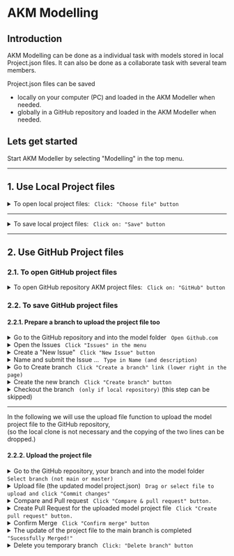 # AKM Modelling

## Introduction

AKM Modelling can be done as a individual task with models stored in local Project.json files.
It can also be done as a collaborate task with several team members.

Project.json files can be saved

- locally on your computer (PC) and loaded in the AKM Modeller when needed.
- globally in a GitHub repository and loaded in the AKM Modeller when needed.

## Lets get started

Start AKM Modeller by selecting "Modelling" in the top menu.

---

## 1. Use Local Project files

<details><summary markdown="span">To open local project files: <code> Click: "Choose file" button</code></summary>

Click on: Project files: "Choose file" button and select the project file you want to load (.json file).

![alt text](./img/ChooseFile.png)

The selected file will be loaded in the AKM Modeller.

</details>

---

<details><summary markdown="span">To save local project files: <code> Click on: "Save" button</code></summary>

To save the current project.json file Click on the "Save" button.

The file will default be saved in Download folder as the "Projectname"_project_"date".json file.

</details>

---

## 2. Use GitHub Project files

### 2.1. To open GitHub project files

<details><summary markdown="span">To open GitHub repository AKM project files: <code> Click on: "GitHub" button</code></summary>

Click on "GitHub" button to open the dialog for GitHub repository and fill in the required fields.

- Repository URL:  <https://api.github.com/users/UserName/repos/>


then click on: "LIST MODELS" button and then select a model in the "Select Model" dropdown list.

The model will be loaded in AKM Modeller.

Click on "X" button in the top right corner to close the GitHub repository select dialog.

---

</details>

### 2.2. To save GitHub project files

#### 2.2.1. Prepare a branch to upload the project file too

<details><summary markdown="span">Go to the GitHub repository and into the model folder <code> Open Github.com </code> </summary>

To keep track of the changes we will use GitHub's versioning system.

Go to the GitHub repository in the web browser (<https://github.com/UserName/RepositoryName>)

![Code.png](./img/Code.png)

Navigate to the model folder (StartModels, Models etc. by opening the folder).

</details>

<details><summary markdown="span">Open the Issues <code> Click "Issues" in the menu</code></summary>


This will be used to keep track of the changes.

Create a new issue in the GitHub repository by clicking on Issues in the menu.

![alt text](./img/Issues.png)

</details>

<details><summary markdown="span">Create a "New Issue" <code> Click "New Issue" button</code></summary>


Click on the "New Issue" button.

![NewIssue](./img/NewIssue.png)

---

</details>

<details><summary markdown="span">Name and submit the Issue ...  <code> Type in Name (and description) </code></summary>

Type a name and description for the issue in the "Title" and "Description" field.


then click on the "Submit New Issue" button.

![NewIssue](./img/SubmitNewIssue.png)

---

</details>

<details><summary markdown="span">Go to Create branch <code> Click "Create a branch" link (lower right in the page)</code></summary>

![Add file](./img/NewIssue.png)

---

</details>

<details><summary markdown="span">Create the new branch  <code> Click "Create branch" button</code></summary>

Click on the "Create branch" button.

![Add file](./img/CreateBranchCheckout.png)

---

</details>

<details><summary markdown="span">Checkout the branch  <code> (only if local repository)</code> (this step can be skipped)</summary>


(If you want to clone to a local repository you can copy these two lines and execute them in your terminal.)

![Add file](./img/CheckoutLocalBranch.png)

---

</details>

---

In the following we will use the upload file function to upload the model project file to the GitHub repository,  
(so the local clone is not necessary and the copying of the two lines can be dropped.)

#### 2.2.2. Upload the project file

<details><summary markdown="span">Go to the GitHub repository, your branch and into the model folder <code> Select branch (not main or master)</code></summary>


Select the branch you created the last step in 2.2.1.

![Code.png](./img/ChooseBranch.png)

</details>

<details><summary markdown="span">Upload file (the updated model project.json)  <code> Drag or select file to upload and click "Commit changes" </code></summary>


Drag in file and click "Commit changes" button.

![Code.png](./img/DraginFiles.png)

</details>

<details><summary markdown="span">Compare and Pull request <code> Click "Compare & pull request" button.</code></summary>


Click "Compare & pull request" button.

![Code.png](./img/ComparePullRequest.png)

</details>

<details><summary markdown="span">Create Pull Request for the uploaded model project file <code> Click "Create pull request" button.</code></summary>

As you see this will create a pull request for the uploaded model project file from your branch to the main branch.

(Add a comment and)Click "Create pull request" button.

![Code.png](./img/CreatePullRequestUploadFiles.png)

</details>

<details><summary markdown="span">Confirm Merge <code> Click "Confirm merge" button</code></summary>

(Add a comment and) Click "Confirm merge" button.


![Code.png](./img/ConfirmeMergeOfUploadedProject.png)

</details>

<details><summary markdown="span">The update of the project file to the main branch is completed <code> "Sucessfully Merged!" </code> </summary>

The Main branch is updated with the new model project file

![Code.png](./img/SuccessfullyMerged.png)

</details>

<details><summary markdown="span">Delete you temporary branch <code> Click: "Delete branch" button</code></summary>

Your branch which was created for the upload of the model project file can be deleted.

![Code.png](./img/SuccessfullyMerged.png)

</details>

